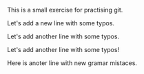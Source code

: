 This is a small exercise for practising git.

Let's add a new line with some typos.

Let's add another line with some typos.

Let's add another line with some typos!

Here is anoter line with new gramar mistaces.
